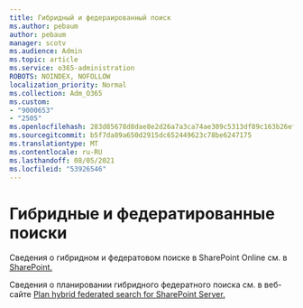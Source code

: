 ```yaml
---
title: Гибридный и федераированный поиск
ms.author: pebaum
author: pebaum
manager: scotv
ms.audience: Admin
ms.topic: article
ms.service: o365-administration
ROBOTS: NOINDEX, NOFOLLOW
localization_priority: Normal
ms.collection: Adm_O365
ms.custom:
- "9000653"
- "2505"
ms.openlocfilehash: 283d85678d8dae8e2d26a7a3ca74ae309c5313df89c163b26efa0e2c4b3393ba
ms.sourcegitcommit: b5f7da89a650d2915dc652449623c78be6247175
ms.translationtype: MT
ms.contentlocale: ru-RU
ms.lasthandoff: 08/05/2021
ms.locfileid: "53926546"
---
```

# <a name="hybrid-and-federated-searches"></a>Гибридные и федератированные поиски 

Сведения о гибридном и федератовом поиске в SharePoint Online см. в [SharePoint.](https://docs.microsoft.com/sharepoint/hybrid/hybrid-search-in-sharepoint)

Сведения о планировании гибридного федератного поиска см. в веб-сайте [Plan hybrid federated search for SharePoint Server.](https://docs.microsoft.com/sharepoint/hybrid/plan-hybrid-federated-search)